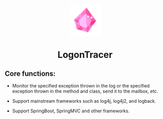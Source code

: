 <div align="center">
<img src="./public/logo.svg" wigth='100px' height='100px'>
</div>

<div align="center">
<h1>LogonTracer</h1>
</div>

## Core functions:

- Monitor the specified exception thrown in the log or the specified exception thrown in the method and class, send it to the mailbox, etc.

- Support mainstream frameworks such as log4j, log4j2, and logback.

- Support SpringBoot, SpringMVC and other frameworks.

